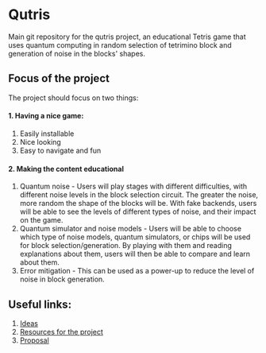 # Qutris

Main git repository for the qutris project, an educational Tetris game that uses quantum computing in random selection of tetrimino block and generation of noise in the blocks' shapes. 

## Focus of the project

The project should focus on two things:

#### 1. Having a nice game:
   1. Easily installable
   2. Nice looking
   3. Easy to navigate and fun
#### 2. Making the content educational 
   1. Quantum noise - Users will play stages with different difficulties, with different noise levels in the block selection circuit. The greater the noise, more random the shape of the blocks will be. With fake backends, users will be able to see the levels of different types of noise, and their impact on the game.
   2. Quantum simulator and noise models - Users will be able to choose which type of noise models, quantum simulators, or chips will be used for block selection/generation. By playing with them and reading explanations about them, users will then be able to compare and learn about them.  
   3. Error mitigation - This can be used as a power-up to reduce the level of noise in block generation.


## Useful links:

1. [Ideas](./docs/ideas.md)
2. [Resources for the project](./docs/resources.md)
3. [Proposal](./docs/proposal.md)
